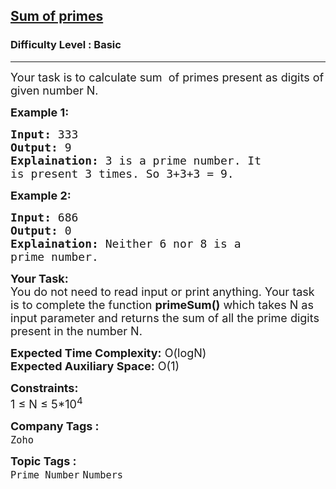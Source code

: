 <h2><a href="https://www.geeksforgeeks.org/problems/sum-of-primes0042/1?page=1&category=Numbers&sortBy=submissions">Sum of primes</a></h2><h3>Difficulty Level : Basic</h3><hr><div class="problems_problem_content__Xm_eO"><p><span style="font-size:18px">Your task is to calculate sum&nbsp; of primes present as digits of given number N.</span></p>

<p><strong><span style="font-size:18px">Example 1:</span></strong></p>

<pre><span style="font-size:18px"><strong>Input:</strong> 333
<strong>Output:</strong> 9
<strong>Explaination:</strong> 3 is a prime number. It 
is present 3 times. So 3+3+3 = 9.</span></pre>

<p><strong><span style="font-size:18px">Example 2:</span></strong></p>

<pre><span style="font-size:18px"><strong>Input:</strong> 686
<strong>Output:</strong> 0
<strong>Explaination:</strong> Neither 6 nor 8 is a 
prime number.</span></pre>

<p><span style="font-size:18px"><strong>Your Task:</strong><br>
You do not need to read input or print anything. Your task is to complete the function <strong>primeSum()</strong> which takes N as input parameter and returns the sum of all the prime digits present in the number N.</span></p>

<p><span style="font-size:18px"><strong>Expected Time Complexity:</strong> O(logN)<br>
<strong>Expected Auxiliary Space:</strong> O(1)</span></p>

<p><span style="font-size:18px"><strong>Constraints:</strong><br>
1 ≤ N ≤ 5*10<sup>4</sup>&nbsp; &nbsp;</span></p>
</div><p><span style=font-size:18px><strong>Company Tags : </strong><br><code>Zoho</code>&nbsp;<br><p><span style=font-size:18px><strong>Topic Tags : </strong><br><code>Prime Number</code>&nbsp;<code>Numbers</code>&nbsp;